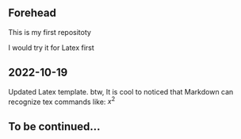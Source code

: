 ## Forehead

This is my first repositoty

I would try it for Latex first

## 2022-10-19

Updated Latex template. btw, It is cool to noticed that Markdown can recognize tex commands like: $x^2$

## To be continued...
